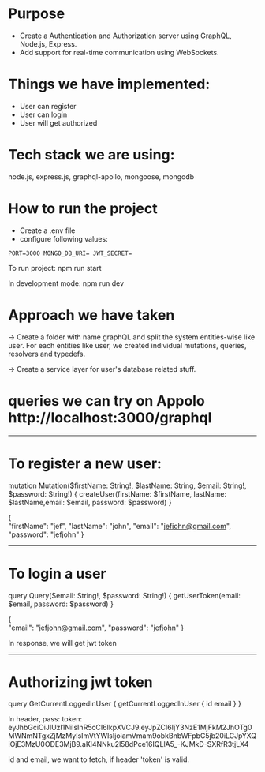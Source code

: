 # Purpose
- Create a Authentication and Authorization server using GraphQL, Node.js, Express.
- Add support for real-time communication using WebSockets.
  

# Things we have implemented:
- User can register
- User can login
- User will get authorized

# Tech stack we are using:
node.js, express.js, graphql-apollo, mongoose, mongodb


# How to run the project
- Create a .env file
- configure following values:

``
PORT=3000
MONGO_DB_URI=
JWT_SECRET=
``

To run project:
    npm run start

In development mode:
    npm run dev


# Approach we have taken

-> Create a folder with name graphQL and  split the system entities-wise like user.
For each entities like user, we created individual mutations, queries, resolvers and typedefs.

-> Create a service layer for user's database related stuff.


# queries we can try on Appolo http://localhost:3000/graphql

---------
# To register a new user:

mutation Mutation($firstName: String!, $lastName: String, $email: String!, $password: String!) {
  createUser(firstName: $firstName, lastName: $lastName,email: $email, password: $password)
}

{  
  "firstName": "jef",
  "lastName": "john",
  "email": "jefjohn@gmail.com",
  "password": "jefjohn"
}

---
# To login a user
query Query($email: String!, $password: String!) {
  getUserToken(email: $email, password: $password)
}

{  
  "email": "jefjohn@gmail.com",
  "password": "jefjohn"
}

In response, we will get jwt token

-----
# Authorizing jwt token 

query GetCurrentLoggedInUser {
  getCurrentLoggedInUser {
    id
    email
  }
}

In header, pass:
token: eyJhbGciOiJIUzI1NiIsInR5cCI6IkpXVCJ9.eyJpZCI6IjY3NzE1MjFkM2JhOTg0MWNmNTgxZjMzMyIsImVtYWlsIjoiamVmam9obkBnbWFpbC5jb20iLCJpYXQiOjE3MzU0ODE3MjB9.aKl4NNku2l58dPce16IQLlA5_-KJMkD-SXRfR3tjLX4

id and email, we want to fetch, if header 'token' is valid.


